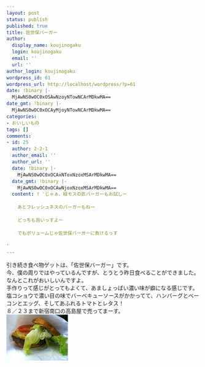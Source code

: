 ```yaml
---
layout: post
status: publish
published: true
title: 佐世保バーガー
author:
  display_name: koujinogaku
  login: koujinogaku
  email: ''
  url: ''
author_login: koujinogaku
wordpress_id: 61
wordpress_url: http://localhost/wordpress/?p=61
date: !binary |-
  MjAwNS0wOC0xOSAwNzoyNTowNCArMDkwMA==
date_gmt: !binary |-
  MjAwNS0wOC0xOCAyMjoyNTowNCArMDkwMA==
categories:
- おいしいもの
tags: []
comments:
- id: 25
  author: 2-2-1
  author_email: ''
  author_url: ''
  date: !binary |-
    MjAwNS0wOC0xOCAxNToxNzoxMSArMDkwMA==
  date_gmt: !binary |-
    MjAwNS0wOC0xOCAwNjoxNzoxMSArMDkwMA==
  content: ! 'じゃぁ、緑モスの匠バーガーもお試しー

    あとフレッシュネスのバーガーもねー

    どっちも旨いっすよー

    でもボリュームじゃ佐世保バーガーに負けるっす

'
---
```

<p>引き続き食べ物ゲットは、「佐世保バーガー」です。<br />
今、僕の周りではやっているんですが、とうとう昨日食べることができました。<br />
なんとこれがおいしいんですよ。<br />
手作りって感じがとってもよくて、あましょっぱい濃い味が癖になる感じです。<br />
塩コショウで濃い目の味でバーベキューソースがかかってて、ハンバーグとベーコンとエッグ、そしてあふれるトマトとレタス！<br />
８／２３まで新宿南口の高島屋で売ってまーす。<br />
<img src="/blog/img/20050819.jpg" alt="20050819.jpg" width="160" height="120" /></p>
